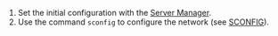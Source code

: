1. Set the initial configuration with the [Server Manager](Server%20Manager.md).
2. Use the command `sconfig` to configure the network (see [SCONFIG](Windows%20Terminal.md#SCONFIG)).